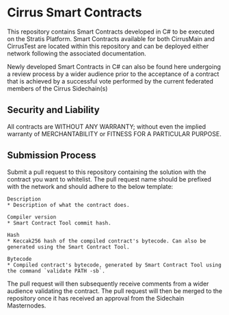 Cirrus Smart Contracts
===============

This repository contains Smart Contracts developed in C# to be executed on the Stratis Platform. Smart Contracts available for both CirrusMain and CirrusTest are located within this repository and can be deployed either network following the associated documentation.

Newly developed Smart Contracts in C# can also be found here undergoing a review process by a wider audience prior to the acceptance of a contract that is achieved by a successful vote performed by the current federated members of the Cirrus Sidechain(s)

Security and Liability
----------------------
All contracts are WITHOUT ANY WARRANTY; without even the implied warranty of MERCHANTABILITY or FITNESS FOR A PARTICULAR PURPOSE.

Submission Process
--------------
Submit a pull request to this repository containing the solution with the contract you want to whitelist. The pull request name should be prefixed with the network and should adhere to the below template:

```
Description
* Description of what the contract does.

Compiler version
* Smart Contract Tool commit hash.

Hash
* Keccak256 hash of the compiled contract's bytecode. Can also be generated using the Smart Contract Tool.

Bytecode
* Compiled contract's bytecode, generated by Smart Contract Tool using the command `validate PATH -sb`.
```

The pull request will then subsequently receive comments from a wider audience validating the contract. The pull request will then be merged to the repository once it has received an approval from the Sidechain Masternodes.

